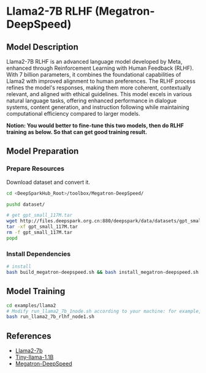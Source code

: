# Llama2-7B RLHF (Megatron-DeepSpeed)

## Model Description

Llama2-7B RLHF is an advanced language model developed by Meta, enhanced through Reinforcement Learning with Human
Feedback (RLHF). With 7 billion parameters, it combines the foundational capabilities of Llama2 with improved alignment
to human preferences. The RLHF process refines the model's responses, making them more coherent, contextually relevant,
and aligned with ethical guidelines. This model excels in various natural language tasks, offering enhanced performance
in dialogue systems, content generation, and instruction following while maintaining computational efficiency compared
to larger models.

**Notion: You would better to fine-tune this two models, then do RLHF training as below. So that can get good training result.**

## Model Preparation

### Prepare Resources

Download dataset and convert it.

```sh
cd <DeepSparkHub_Root>/toolbox/Megatron-DeepSpeed/

pushd dataset/

# get gpt_small_117M.tar
wget http://files.deepspark.org.cn:880/deepspark/data/datasets/gpt_small_117M.tar
tar -xf gpt_small_117M.tar
rm -f gpt_small_117M.tar
popd
```

### Install Dependencies

```sh
# install
bash build_megatron-deepspeed.sh && bash install_megatron-deepspeed.sh
```

## Model Training

```sh
cd examples/llama2
# Modify run_llama2_7b_1node.sh according to your machine: for example, HOST_NAME, ADDR_ARRAY, CONTAINER_NAME, NCCL_SOCKET_IFNAME
bash run_llama2_7b_rlhf_node1.sh
```

## References

- [Llama2-7b](https://huggingface.co/meta-llama/Llama-2-7b)
- [Tiny-llama-1.1B](https://huggingface.co/TinyLlama/TinyLlama-1.1B-intermediate-step-240k-503b)
- [Megatron-DeepSpeed](https://github.com/microsoft/Megatron-DeepSpeed)
